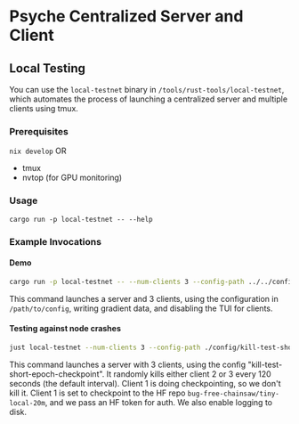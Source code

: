 # Psyche Centralized Server and Client

## Local Testing

You can use the `local-testnet` binary in `/tools/rust-tools/local-testnet`, which automates the process of launching a centralized server and multiple clients using tmux.

### Prerequisites

`nix develop` OR

- tmux
- nvtop (for GPU monitoring)

### Usage

```
cargo run -p local-testnet -- --help
```

### Example Invocations

#### Demo

```bash
cargo run -p local-testnet -- --num-clients 3 --config-path ../../config/llama2-20m-dolma-noverify-no-checkpointer --write-distro-data ./distro-data/llama2-20m-noverify --tui false
```

This command launches a server and 3 clients, using the configuration in `/path/to/config`, writing gradient data, and disabling the TUI for clients.

#### Testing against node crashes

```bash
just local-testnet --num-clients 3 --config-path ./config/kill-test-short-epoch-checkpoint/ --random-kill-num 1 --allowed-to-kill 2,3 --first-client-checkpoint bug-free-chainsaw/tiny-local-20m --hf-token xxxxxxxxxxxxx --write-log
```

This command launches a server with 3 clients, using the config "kill-test-short-epoch-checkpoint".
It randomly kills either client 2 or 3 every 120 seconds (the default interval).
Client 1 is doing checkpointing, so we don't kill it.
Client 1 is set to checkpoint to the HF repo `bug-free-chainsaw/tiny-local-20m`, and we pass an HF token for auth. We also enable logging to disk.
